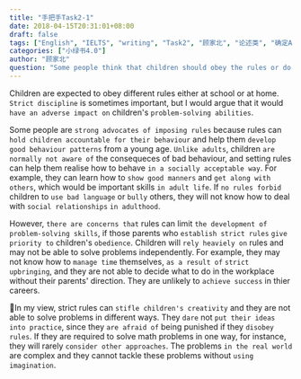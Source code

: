 ```yaml
---
title: "手把手Task2-1"
date: 2018-04-15T20:31:01+08:00
draft: false
tags: ["English", "IELTS", "writing", "Task2", "顾家北", "论述类", "确定A", "教育"]
categories: ["小绿书4.0"]
author: "顾家北"
question: "Some people think that children should obey the rules or do what their parents and teachers want them to do. Other people think that children controlled too much cannot deal with problems themselves in adulthood. Discuss both views and state your own opinion."
---
```


Children are expected to obey different rules either at school or at home. `Strict discipline` is sometimes important, but I would argue that it would `have an adverse impact on` children's `problem-solving abilities`.

Some people are `strong advocates of imposing rules` because rules can `hold children accountable for their behaviour` and help them `develop good behaviour patterns` from a young age. `Unlike adults`, children `are normally not aware of` the consequeces of bad behaviour, and setting rules can help them realise how to behave `in a socially acceptable way`. For example, they can learn how to `show good manners` and `get along with others`, which would be important skills `in adult life`. If `no rules forbid` children to `use bad language` or `bully` others, they will not know how to deal with `social relationships` `in adulthood`.

However, `there are concerns that` rules can limit `the development of problem-solving skills`, if those parents who `establish strict rules` `give priority to` children's `obedience`. Children will `rely heaviely on` rules and may not be able to solve problems independently. For example, they may not know how to `manage time` themselves, `as a result of` `strict upbringing`, and they are not able to decide what to do in the workplace without their parents' direction. They are unlikely to `achieve success` in thier careers.

In my view, strict rules can `stifle children's creativity` and they are not able to solve problems in different ways. They `dare` not `put their ideas into practice`, since they `are afraid of` being punished if they `disobey rules`. If they are required to solve math problems in one way, for instance, they will rarely `consider other approaches`. The problems `in the real world` are complex and they cannot tackle these problems without `using imagination`.